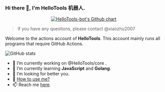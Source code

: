### Hi there 👋, I'm HelloTools 机器人.

<p align="center">
  <a href="https://github.com/HelloTools-bot">
    <img src="https://ghchart.rshah.org/HelloTools-bot" alt="HelloTools-bot's Github chart" />
  </a>
</p>

> If you have any questions, please contact @xiaozhu2007 

Welcome to the actions account of **HelloTools**. 
This account mainly runs all programs that require GitHub Actions.

![GitHub stats](https://github-readme-stats.vercel.app/api?username=HelloTools-bot&repo=HelloTools-bot&locale=cn&count_private=true)

- 🔭 I’m currently working on @HelloTools/core .
- 🌱 I’m currently learning **JavaScript** and **Golang**.
- 🤔 I’m looking for better you.
- 💬 [How to use me?](USAGE.md)
- 📫 Reach me [here](https://github.com/HelloTools-bot).
